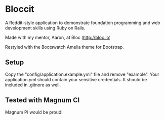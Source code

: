 # Bloccit

A Reddit-style application to demonstrate foundation programming and web development skills using Ruby on Rails. 

Made with my mentor, Aaron, at Bloc (http://bloc.io)

Restyled with the Bootswatch Amelia theme for Bootstrap. 

## Setup

Copy the "config/application.example.yml" file and remove "example". Your application.yml should contain your sensitive credentials. It should be included in .gitnore as well.

## Tested with Magnum CI 

Magnum PI would be proud! 